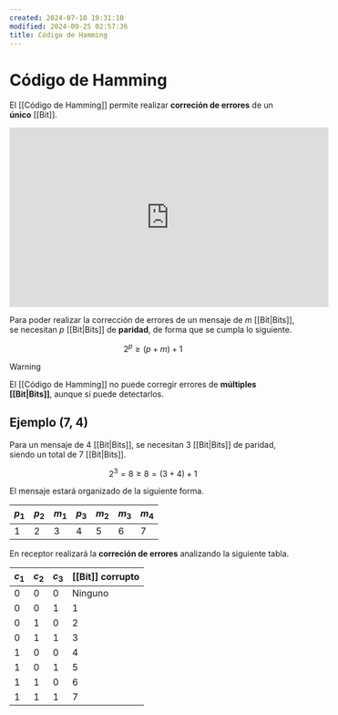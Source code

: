 ```yaml
---
created: 2024-07-10 19:31:10
modified: 2024-09-25 02:57:36
title: Código de Hamming
---
```


# Código de Hamming

El [[Código de Hamming]] permite realizar **correción de errores** de un **único** [[Bit]].

<iframe width="560" height="315" src="https://www.youtube.com/embed/WdmGSWrcMvM?si=71Gd14rEM9Y2m4cz" title="YouTube video player" frameborder="0" allow="accelerometer; autoplay; clipboard-write; encrypted-media; gyroscope; picture-in-picture; web-share" referrerpolicy="strict-origin-when-cross-origin" allowfullscreen></iframe>

Para poder realizar la corrección de errores de un mensaje de $m$ [[Bit|Bits]], se necesitan $p$ [[Bit|Bits]] de **paridad**, de forma que se cumpla lo siguiente.

$$
2^p \geq (p + m) + 1
$$

> [!warning]
> El [[Código de Hamming]] no puede corregir errores de **múltiples [[Bit|Bits]]**, aunque sí puede detectarlos.

## Ejemplo (7, 4)

Para un mensaje de $4$ [[Bit|Bits]], se necesitan $3$ [[Bit|Bits]] de paridad, siendo un total de $7$ [[Bit|Bits]].

$$
2^3 = 8 \geq 8 = (3 + 4) + 1
$$

El mensaje estará organizado de la siguiente forma.

| $p_1$ | $p_2$ | $m_1$ | $p_3$ | $m_2$ | $m_3$ | $m_4$ |
| ----- | ----- | ----- | ----- | ----- | ----- | ----- |
| $1$   | $2$   | $3$   | $4$   | $5$   | $6$   | $7$   |

En receptor realizará la **correción de errores** analizando la siguiente tabla.


| $c_1$ | $c_2$ | $c_3$ | [[Bit]] corrupto |
| ----- | ----- | ----- | ---------------- |
| $0$   | $0$   | $0$   | Ninguno          |
| 0     | 0     | 1     | 1                |
| 0     | 1     | 0     | 2                |
| 0     | 1     | 1     | 3                |
| 1     | 0     | 0     | 4                |
| 1     | 0     | 1     | 5                |
| 1     | 1     | 0     | 6                |
| 1     | 1     | 1     | 7                |
